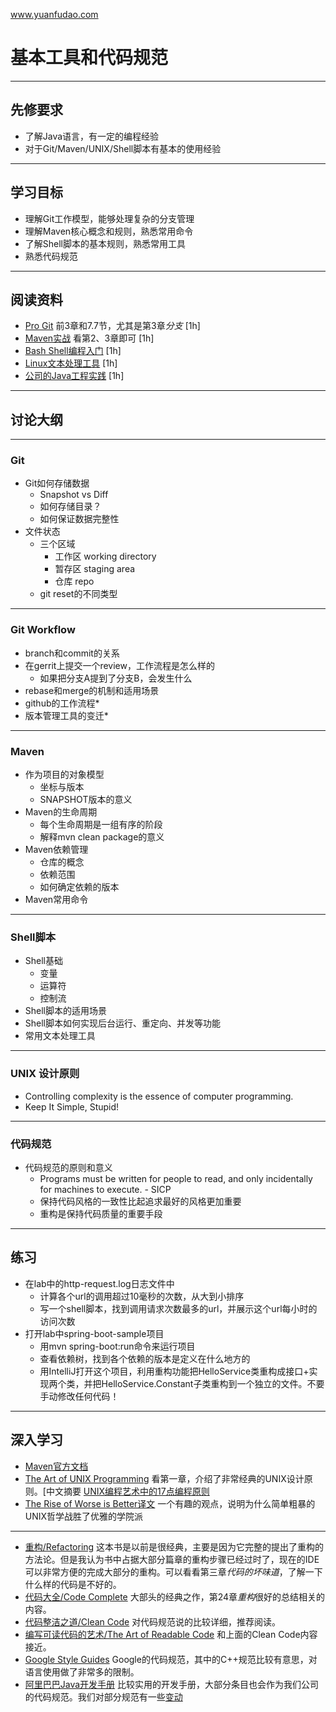 www.yuanfudao.com

# 基本工具和代码规范

---

## 先修要求
* 了解Java语言，有一定的编程经验
* 对于Git/Maven/UNIX/Shell脚本有基本的使用经验

---

## 学习目标
* 理解Git工作模型，能够处理复杂的分支管理
* 理解Maven核心概念和规则，熟悉常用命令
* 了解Shell脚本的基本规则，熟悉常用工具
* 熟悉代码规范

---

## 阅读资料
* [Pro Git](https://git-scm.com/book/zh/v2) 前3章和7.7节，尤其是第3章*分支* [1h]
* [Maven实战](http://www.infoq.com/cn/minibooks/maven-in-action) 看第2、3章即可 [1h]
* [Bash Shell编程入门](https://www.jianshu.com/p/e1c8e5bfa45e) [1h]
* [Linux文本处理工具](http://linuxtools-rst.readthedocs.io/zh_CN/latest/base/03_text_processing.html) [1h]
* [公司的Java工程实践](https://wiki.zhenguanyu.com/Dev/JavaPractice) [1h]

---

## 讨论大纲

---

### Git
* Git如何存储数据
    * Snapshot vs Diff
    * 如何存储目录？
    * 如何保证数据完整性
* 文件状态
    * 三个区域
        * 工作区 working directory
        * 暂存区 staging area
        * 仓库  repo
    * git reset的不同类型

---

### Git Workflow
* branch和commit的关系
* 在gerrit上提交一个review，工作流程是怎么样的
    * 如果把分支A提到了分支B，会发生什么
* rebase和merge的机制和适用场景
* github的工作流程*
* 版本管理工具的变迁*

---

### Maven
* 作为项目的对象模型
    * 坐标与版本
    * SNAPSHOT版本的意义
* Maven的生命周期
    * 每个生命周期是一组有序的阶段
    * 解释mvn clean package的意义
* Maven依赖管理
    * 仓库的概念
    * 依赖范围
    * 如何确定依赖的版本
* Maven常用命令

---

### Shell脚本
* Shell基础
    * 变量
    * 运算符
    * 控制流
* Shell脚本的适用场景
* Shell脚本如何实现后台运行、重定向、并发等功能
* 常用文本处理工具

--- 

### UNIX 设计原则
* Controlling complexity is the essence of computer programming.
* Keep It Simple, Stupid!

---

### 代码规范
* 代码规范的原则和意义
    * Programs must be written for people to read, and only incidentally for machines to execute. - SICP
    * 保持代码风格的一致性比起追求最好的风格更加重要
    * 重构是保持代码质量的重要手段

---

## 练习
* 在lab中的http-request.log日志文件中
    * 计算各个url的调用超过10毫秒的次数，从大到小排序
    * 写一个shell脚本，找到调用请求次数最多的url，并展示这个url每小时的访问次数
* 打开lab中spring-boot-sample项目
    * 用mvn spring-boot:run命令来运行项目
    * 查看依赖树，找到各个依赖的版本是定义在什么地方的
    * 用IntelliJ打开这个项目，利用重构功能把HelloService类重构成接口+实现两个类，并把HelloService.Constant子类重构到一个独立的文件。不要手动修改任何代码！

---

## 深入学习
* [Maven官方文档](https://maven.apache.org/guides/getting-started/index.html)
* [The Art of UNIX Programming](http://www.faqs.org/docs/artu/) 看第一章，介绍了非常经典的UNIX设计原则。[中文摘要
[UNIX编程艺术中的17点编程原则](https://blog.csdn.net/v_july_v/article/details/6136261) 
* [The Rise of Worse is Better译文](https://zhuanlan.zhihu.com/p/20827060) 一个有趣的观点，说明为什么简单粗暴的UNIX哲学战胜了优雅的学院派

---

* [重构/Refactoring](https://book.douban.com/subject/4262627/) 这本书是以前是很经典，主要是因为它完整的提出了重构的方法论。但是我认为书中占据大部分篇章的重构步骤已经过时了，现在的IDE可以非常方便的完成大部分的重构。可以看看第三章*代码的坏味道*，了解一下什么样的代码是不好的。
* [代码大全/Code Complete](https://book.douban.com/subject/1477390/) 大部头的经典之作，第24章*重构*很好的总结相关的内容。
* [代码整洁之道/Clean Code](https://book.douban.com/subject/4199741/) 对代码规范说的比较详细，推荐阅读。
* [编写可读代码的艺术/The Art of Readable Code](https://book.douban.com/subject/10797189/) 和上面的Clean Code内容接近。
* [Google Style Guides](https://google.github.io/styleguide/) Google的代码规范，其中的C++规范比较有意思，对语言使用做了非常多的限制。
* [阿里巴巴Java开发手册](https://github.com/alibaba/p3c) 比较实用的开发手册，大部分条目也会作为我们公司的代码规范。我们对部分规范有一些[变动](https://wiki.zhenguanyu.com/fankai/AliCodeStyle#preview)



